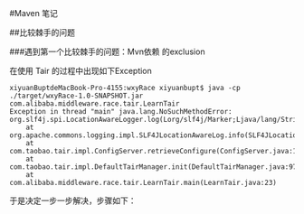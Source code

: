 #Maven 笔记

##比较棘手的问题

###遇到第一个比较棘手的问题：Mvn依赖 的exclusion  

在使用 Tair 的过程中出现如下Exception

```
xiyuanBuptdeMacBook-Pro-4155:wxyRace xiyuanbupt$ java -cp ./target/wxyRace-1.0-SNAPSHOT.jar com.alibaba.middleware.race.tair.LearnTair
Exception in thread "main" java.lang.NoSuchMethodError: org.slf4j.spi.LocationAwareLogger.log(Lorg/slf4j/Marker;Ljava/lang/String;ILjava/lang/String;Ljava/lang/Throwable;)V
	at org.apache.commons.logging.impl.SLF4JLocationAwareLog.info(SLF4JLocationAwareLog.java:141)
	at com.taobao.tair.impl.ConfigServer.retrieveConfigure(ConfigServer.java:156)
	at com.taobao.tair.impl.DefaultTairManager.init(DefaultTairManager.java:97)
	at com.alibaba.middleware.race.tair.LearnTair.main(LearnTair.java:23)
```  

于是决定一步一步解决，步骤如下：

